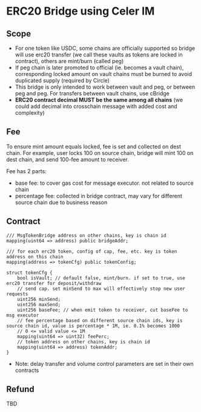 # ERC20 Bridge using Celer IM
## Scope
- For one token like USDC, some chains are officially supported so bridge will use erc20 transfer (we call these vaults as tokens are locked in contract), others are mint/burn (called peg)
- If peg chain is later promoted to official (ie. becomes a vault chain), corresponding locked amount on vault chains must be burned to avoid duplicated supply (required by Circle)
- This bridge is only intended to work between vault and peg, or between peg and peg. For transfers between vault chains, use cBridge
- **ERC20 contract decimal MUST be the same among all chains** (we could add decimal into crosschain message with added cost and complexity)

## Fee
To ensure mint amount equals locked, fee is set and collected on dest chain. For example, user locks 100 on source chain, bridge will mint 100 on dest chain, and send 100-fee amount to receiver.

Fee has 2 parts:
- base fee: to cover gas cost for message executor. not related to source chain
- percentage fee: collected in bridge contract, may vary for different source chain due to business reason

## Contract
```solidity
/// MsgTokenBridge address on other chains, key is chain id
mapping(uint64 => address) public bridgeAddr;

/// for each erc20 token, config of cap, fee, etc. key is token address on this chain
mapping(address => tokenCfg) public tokenConfig;

struct tokenCfg {
    bool isVault; // default false, mint/burn. if set to true, use erc20 transfer for deposit/withdraw
    // send cap. set minSend to max will effectively stop new user requests
    uint256 minSend;
    uint256 maxSend;
    uint256 baseFee; // when emit token to receiver, cut baseFee to msg executor
    // fee percentage based on different source chain ids, key is source chain id, value is percentage * 1M, ie. 0.1% becomes 1000
    // 0 <= valid value <= 1M
    mapping(uint64 => uint32) feePerc;
    // token address on other chains, key is chain id
    mapping(uint64 => address) tokenAddr;
}
```
- Note: delay transfer and volume control parameters are set in their own contracts

## Refund
TBD